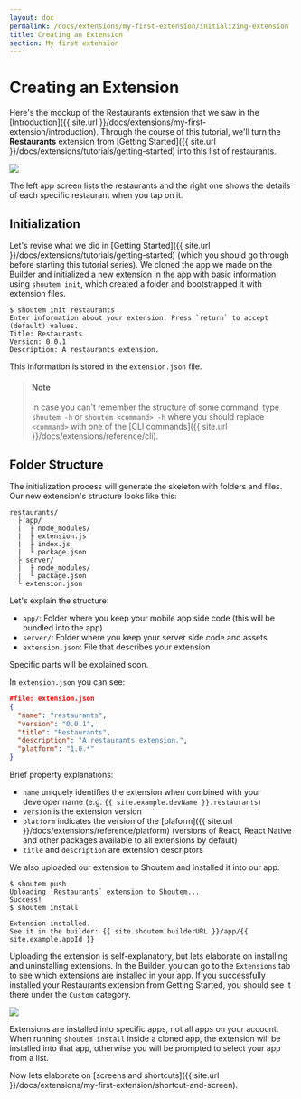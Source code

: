 ```yaml
---
layout: doc
permalink: /docs/extensions/my-first-extension/initializing-extension
title: Creating an Extension
section: My first extension
---
```


# Creating an Extension

Here's the mockup of the Restaurants extension that we saw in the [Introduction]({{ site.url }}/docs/extensions/my-first-extension/introduction). Through the course of this tutorial, we'll turn the **Restaurants** extension from [Getting Started]({{ site.url }}/docs/extensions/tutorials/getting-started) into this list of restaurants.

<p class="image">
<img src='{{ site.url }}/img/my-first-extension/extension-preview.jpg'/>
</p>

The left app screen lists the restaurants and the right one shows the details of each specific restaurant when you tap on it.

## Initialization

Let's revise what we did in [Getting Started]({{ site.url }}/docs/extensions/tutorials/getting-started) (which you should go through before starting this tutorial series). We cloned the app we made on the Builder and initialized a new extension in the app with basic information using `shoutem init`, which created a folder and bootstrapped it with extension files.

```ShellSession
$ shoutem init restaurants
Enter information about your extension. Press `return` to accept (default) values.
Title: Restaurants
Version: 0.0.1
Description: A restaurants extension.
```

This information is stored in the `extension.json` file.

> #### Note
> In case you can't remember the structure of some command, type `shoutem -h` or `shoutem <command> -h` where you should replace `<command>` with one of the [CLI commands]({{ site.url }}/docs/extensions/reference/cli).

## Folder Structure

The initialization process will generate the skeleton with folders and files. Our new extension's structure looks like this:

```
restaurants/
  ├ app/
  |  ├ node_modules/
  |  ├ extension.js
  |  ├ index.js
  |  └ package.json
  ├ server/
  |  ├ node_modules/
  |  └ package.json
  └ extension.json
```

Let's explain the structure:

- `app/`: Folder where you keep your mobile app side code (this will be bundled into the app)
- `server/`: Folder where you keep your server side code and assets
- `extension.json`: File that describes your extension

Specific parts will be explained soon.

In `extension.json` you can see:

```JSON
#file: extension.json
{
  "name": "restaurants",
  "version": "0.0.1",
  "title": "Restaurants",
  "description": "A restaurants extension.",
  "platform": "1.0.*"
}
```

Brief property explanations:

- `name` uniquely identifies the extension when combined with your developer name (e.g. `{{ site.example.devName }}.restaurants`)
- `version` is the extension version
- `platform` indicates the version of the [plaform]({{ site.url }}/docs/extensions/reference/platform) (versions of React, React Native and other packages available to all extensions by default)
- `title` and `description` are extension descriptors

We also uploaded our extension to Shoutem and installed it into our app:

```ShellSession
$ shoutem push
Uploading `Restaurants` extension to Shoutem...
Success!
$ shoutem install

Extension installed.
See it in the builder: {{ site.shoutem.builderURL }}/app/{{ site.example.appId }}
```

Uploading the extension is self-explanatory, but lets elaborate on installing and uninstalling extensions. In the Builder, you can go to the `Extensions` tab to see which extensions are installed in your app. If you successfully installed your Restaurants extension from Getting Started, you should see it there under the `Custom` category.

<p class="image">
<img src='{{ site.url }}/img/my-first-extension/extension-tab-extension.png'/>
</p>

Extensions are installed into specific apps, not all apps on your account. When running `shoutem install` inside a cloned app, the extension will be installed into that app, otherwise you will be prompted to select your app from a list.

Now lets elaborate on [screens and shortcuts]({{ site.url }}/docs/extensions/my-first-extension/shortcut-and-screen).
